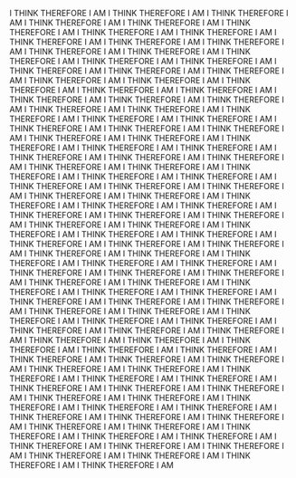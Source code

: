 I THINK THEREFORE I AM I THINK THEREFORE I AM I THINK THEREFORE I AM I THINK THEREFORE I AM I THINK THEREFORE I AM I THINK THEREFORE I AM I THINK THEREFORE I AM I THINK THEREFORE I AM I THINK THEREFORE I AM I THINK THEREFORE I AM I THINK THEREFORE I AM I THINK THEREFORE I AM I THINK THEREFORE I AM I THINK THEREFORE I AM I THINK THEREFORE I AM I THINK THEREFORE I AM I THINK THEREFORE I AM I THINK THEREFORE I AM I THINK THEREFORE I AM I THINK THEREFORE I AM I THINK THEREFORE I AM I THINK THEREFORE I AM I THINK THEREFORE I AM I THINK THEREFORE I AM I THINK THEREFORE I AM I THINK THEREFORE I AM I THINK THEREFORE I AM I THINK THEREFORE I AM I THINK THEREFORE I AM I THINK THEREFORE I AM I THINK THEREFORE I AM I THINK THEREFORE I AM I THINK THEREFORE I AM I THINK THEREFORE I AM I THINK THEREFORE I AM I THINK THEREFORE I AM I THINK THEREFORE I AM I THINK THEREFORE I AM I THINK THEREFORE I AM I THINK THEREFORE I AM I THINK THEREFORE I AM I THINK THEREFORE I AM I THINK THEREFORE I AM I THINK THEREFORE I AM I THINK THEREFORE I AM I THINK THEREFORE I AM I THINK THEREFORE I AM I THINK THEREFORE I AM I THINK THEREFORE I AM I THINK THEREFORE I AM I THINK THEREFORE I AM I THINK THEREFORE I AM I THINK THEREFORE I AM I THINK THEREFORE I AM I THINK THEREFORE I AM I THINK THEREFORE I AM I THINK THEREFORE I AM I THINK THEREFORE I AM I THINK THEREFORE I AM I THINK THEREFORE I AM I THINK THEREFORE I AM I THINK THEREFORE I AM I THINK THEREFORE I AM I THINK THEREFORE I AM I THINK THEREFORE I AM I THINK THEREFORE I AM I THINK THEREFORE I AM I THINK THEREFORE I AM I THINK THEREFORE I AM I THINK THEREFORE I AM I THINK THEREFORE I AM I THINK THEREFORE I AM I THINK THEREFORE I AM I THINK THEREFORE I AM I THINK THEREFORE I AM I THINK THEREFORE I AM I THINK THEREFORE I AM I THINK THEREFORE I AM I THINK THEREFORE I AM I THINK THEREFORE I AM I THINK THEREFORE I AM I THINK THEREFORE I AM I THINK THEREFORE I AM I THINK THEREFORE I AM I THINK THEREFORE I AM I THINK THEREFORE I AM I THINK THEREFORE I AM I THINK THEREFORE I AM I THINK THEREFORE I AM I THINK THEREFORE I AM I THINK THEREFORE I AM I THINK THEREFORE I AM I THINK THEREFORE I AM I THINK THEREFORE I AM I THINK THEREFORE I AM I THINK THEREFORE I AM I THINK THEREFORE I AM I THINK THEREFORE I AM I THINK THEREFORE I AM I THINK THEREFORE I AM I THINK THEREFORE I AM I THINK THEREFORE I AM I THINK THEREFORE I AM I THINK THEREFORE I AM I THINK THEREFORE I AM I THINK THEREFORE I AM I THINK THEREFORE I AM I THINK THEREFORE I AM I THINK THEREFORE I AM I THINK THEREFORE I AM I THINK THEREFORE I AM I THINK THEREFORE I AM I THINK THEREFORE I AM I THINK THEREFORE I AM I THINK THEREFORE I AM I THINK THEREFORE I AM I THINK THEREFORE I AM I THINK THEREFORE I AM I THINK THEREFORE I AM I THINK THEREFORE I AM I THINK THEREFORE I AM I THINK THEREFORE I AM I THINK THEREFORE I AM I THINK THEREFORE I AM I THINK THEREFORE I AM I THINK THEREFORE I AM I THINK THEREFORE I AM
